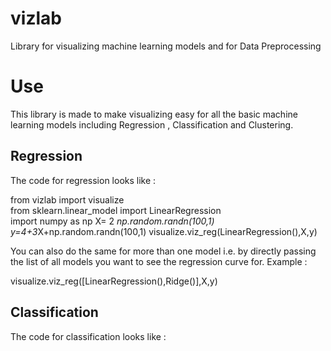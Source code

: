 # vizlab
Library for visualizing machine learning models and for Data Preprocessing
# Use
This library is made to make visualizing easy for all the basic machine learning models including Regression , Classification and Clustering.
## Regression
The code for regression looks like : 

from vizlab import visualize  
  from sklearn.linear_model import LinearRegression  
import numpy as np
X= 2 *np.random.randn(100,1)
y=4+3*X+np.random.randn(100,1)
visualize.viz_reg(LinearRegression(),X,y)

You can also do the same for more than one model i.e. by directly passing the list of all models you want to see the regression curve for.
Example : 

visualize.viz_reg([LinearRegression(),Ridge()],X,y)
## Classification 
The code for classification looks like :
 
